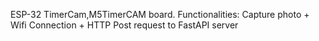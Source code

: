 ESP-32 TimerCam,M5TimerCAM board.
Functionalities: Capture photo + Wifi Connection + HTTP Post request to FastAPI server
